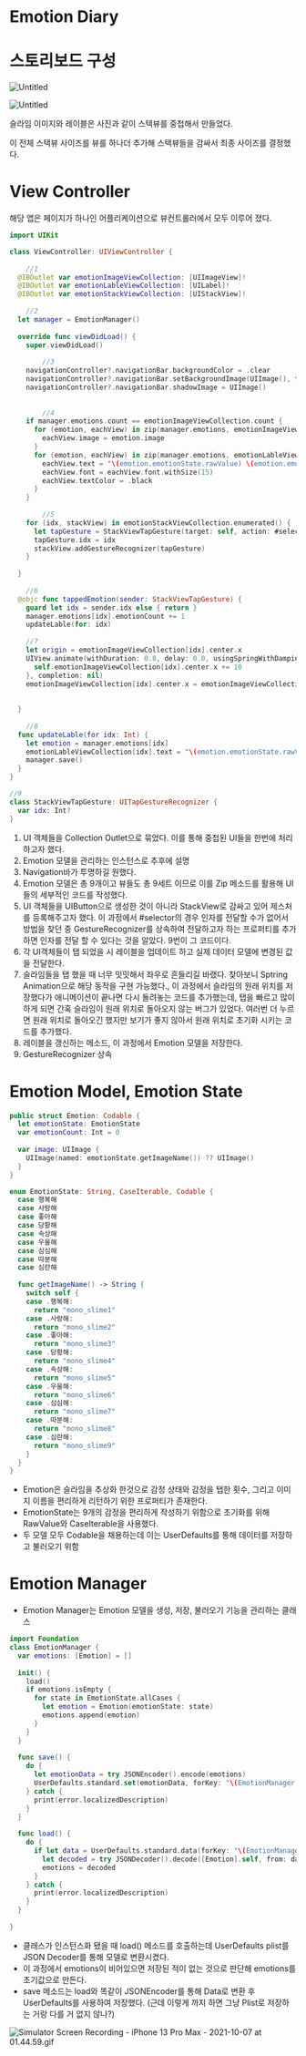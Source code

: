 # Emotion Diary

# 스토리보드 구성

![Untitled](src/Untitled.png)

![Untitled](src/Untitled%201.png)

슬라임 이미지와 레이블은 사진과 같이 스텍뷰를 중첩해서 만들었다.

이 전체 스택뷰 사이즈를 뷰를 하나더 추가해 스택뷰들을 감싸서 최종 사이즈를 결정했다.

# View Controller

해당 앱은 페이지가 하나인 어플리케이션으로 뷰컨트롤러에서 모두 이루어 졌다.

```swift
import UIKit

class ViewController: UIViewController {
  
	//1
  @IBOutlet var emotionImageViewCollection: [UIImageView]!
  @IBOutlet var emotionLableViewCollection: [UILabel]!
  @IBOutlet var emotionStackViewCollection: [UIStackView]!
  
	//2
  let manager = EmotionManager()
  
  override func viewDidLoad() {
    super.viewDidLoad()
    
		//3
    navigationController?.navigationBar.backgroundColor = .clear
    navigationController?.navigationBar.setBackgroundImage(UIImage(), for: .default)
    navigationController?.navigationBar.shadowImage = UIImage()
    
    
		//4
    if manager.emotions.count == emotionImageViewCollection.count {
      for (emotion, eachView) in zip(manager.emotions, emotionImageViewCollection) {
        eachView.image = emotion.image
      }
      for (emotion, eachView) in zip(manager.emotions, emotionLableViewCollection) {
        eachView.text = "\(emotion.emotionState.rawValue) \(emotion.emotionCount)"
        eachView.font = eachView.font.withSize(15)
        eachView.textColor = .black
      }
    }
    
		//5
    for (idx, stackView) in emotionStackViewCollection.enumerated() {
      let tapGesture = StackViewTapGesture(target: self, action: #selector(tappedEmotion(sender:)))
      tapGesture.idx = idx
      stackView.addGestureRecognizer(tapGesture)
    }
    
  }
  
	//6
  @objc func tappedEmotion(sender: StackViewTapGesture) {
    guard let idx = sender.idx else { return }
    manager.emotions[idx].emotionCount += 1
    updateLable(for: idx)
    
    //7
    let origin = emotionImageViewCollection[idx].center.x
    UIView.animate(withDuration: 0.8, delay: 0.0, usingSpringWithDamping: 0.2, initialSpringVelocity: 0.0, options: [], animations: {
      self.emotionImageViewCollection[idx].center.x += 10
    }, completion: nil)
    emotionImageViewCollection[idx].center.x = emotionImageViewCollection[idx].center.x != origin ? origin : emotionImageViewCollection[idx].center.x
    
    
  }
  
	//8
  func updateLable(for idx: Int) {
    let emotion = manager.emotions[idx]
    emotionLableViewCollection[idx].text = "\(emotion.emotionState.rawValue) \(emotion.emotionCount)"
    manager.save()
  }
}

//9
class StackViewTapGesture: UITapGestureRecognizer {
  var idx: Int?
}
```

1. UI 객체들을 Collection Outlet으로 묶었다. 이를 통해 중첩된 UI들을 한번에 처리하고자 했다.
2. Emotion 모델을 관리하는 인스턴스로 추후에 설명
3. Navigation바가 투명하길 원했다.
4. Emotion 모델은 총 9개이고 뷰들도 총 9세트 이므로 이를 Zip 메소드를 활용해 UI들의 세부적인 코드를 작성했다.
5. UI 객체들을 UIButton으로 생성한 것이 아니라 StackView로 감싸고 있어 제스처를 등록해주고자 했다. 이 과정에서 #selector의 경우 인자를 전달할 수가 없어서 방법을 찾던 중 GestureRecognizer를 상속하여 전달하고자 하는 프로퍼티를 추가하면 인자를 전달 할 수 있다는 것을 알았다. 9번이 그 코드이다.
6. 각 UI객체들이 탭 되었을 시 레이블을 업데이트 하고 실제 데이터 모델에 변경된 값을 전달한다.
7. 슬라임들을 탭 했을 때 너무 밋밋해서 좌우로 흔들리길 바랬다. 찾아보니 Sptring Animation으로 해당 동작을 구현 가능했다., 이 과정에서 슬라임의 원래 위치를 저장했다가 애니메이션이 끝나면 다시 돌려놓는 코드를 추가했는데, 탭을 빠르고 많이 하게 되면 간혹 슬라임이 원래 위치로 돌아오지 않는 버그가 있었다. 여러번 더 누르면 원래 위치로 돌아오긴 했지만 보기가 좋지 않아서 원래 위치로 초기화 시키는 코드를 추가했다.
8. 레이블을 갱신하는 메소드, 이 과정에서 Emotion 모델을 저장한다.
9. GestureRecognizer 상속

# Emotion Model, Emotion State

```swift
public struct Emotion: Codable {
  let emotionState: EmotionState
  var emotionCount: Int = 0
  
  var image: UIImage {
    UIImage(named: emotionState.getImageName()) ?? UIImage()
  }
}
```

```swift
enum EmotionState: String, CaseIterable, Codable {
  case 행복해
  case 사랑해
  case 좋아해
  case 당황해
  case 속상해
  case 우울해
  case 심심해
  case 따분해
  case 심란해
  
  func getImageName() -> String {
    switch self {
    case .행복해:
      return "mono_slime1"
    case .사랑해:
      return "mono_slime2"
    case .좋아해:
      return "mono_slime3"
    case .당황해:
      return "mono_slime4"
    case .속상해:
      return "mono_slime5"
    case .우울해:
      return "mono_slime6"
    case .심심해:
      return "mono_slime7"
    case .따분해:
      return "mono_slime8"
    case .심란해:
      return "mono_slime9"
    }
  }
}
```

- Emotion은 슬라임을 추상화 한것으로 감정 상태와 감정을 탭한 횟수, 그리고 이미지 이름을 편리하게 리턴하기 위한 프로퍼티가 존재한다.
- EmotionState는 9개의 감정을 편리하게 작성하기 위함으로 초기화를 위해 RawValue와 CaseIterable을 사용했다.
- 두 모델 모두 Codable을 채용하는데 이는 UserDefaults를 통해 데이터를 저장하고 불러오기 위함

# Emotion Manager

- Emotion Manager는 Emotion 모델을 생성, 저장, 불러오기 기능을 관리하는 클래스

```swift
import Foundation
class EmotionManager {
  var emotions: [Emotion] = []
  
  init() {
    load()
    if emotions.isEmpty {
      for state in EmotionState.allCases {
        let emotion = Emotion(emotionState: state)
        emotions.append(emotion)
      }
    }
  }
  
  func save() {
    do {
      let emotionData = try JSONEncoder().encode(emotions)
      UserDefaults.standard.set(emotionData, forKey: "\(EmotionManager.self)")
    } catch {
      print(error.localizedDescription)
    }
  }
  
  func load() {
    do {
      if let data = UserDefaults.standard.data(forKey: "\(EmotionManager.self)") {
        let decoded = try JSONDecoder().decode([Emotion].self, from: data)
        emotions = decoded
      }
    } catch {
      print(error.localizedDescription)
    }
  }
  
}
```

- 클래스가 인스턴스화 됐을 때 load() 메소드를 호출하는데 UserDefaults plist를 JSON Decoder를 통해 모델로 변환시켰다.
- 이 과정에서 emotions이 비어있으면 저장된 적이 없는 것으로 판단해 emotions를 초기값으로 만든다.
- save 메소드는 load와 똑같이 JSONEncoder를 통해 Data로 변환 후 UserDefaults를 사용하여 저장했다. (근데 이렇게 까지 하면 그냥 Plist로 저장하는 거랑 다를 거 없지 않나?)

![Simulator Screen Recording - iPhone 13 Pro Max - 2021-10-07 at 01.44.59.gif](src/Simulator_Screen_Recording_-_iPhone_13_Pro_Max_-_2021-10-07_at_01.44.59.gif)
